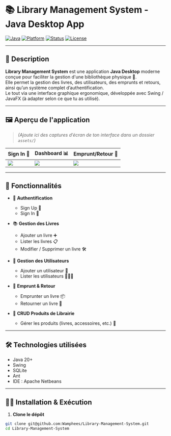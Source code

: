 # 📚 Library Management System - Java Desktop App

[![Java](https://img.shields.io/badge/Java-ED8B00?style=for-the-badge&logo=java&logoColor=white)](https://www.java.com)
[![Platform](https://img.shields.io/badge/Platform-Desktop-blue?style=for-the-badge)](#)
[![Status](https://img.shields.io/badge/Status-Active-brightgreen?style=for-the-badge)](#)
[![License](https://img.shields.io/badge/License-MIT-lightgrey?style=for-the-badge)](LICENSE)

---

## 🧾 Description

**Library Management System** est une application **Java Desktop** moderne conçue pour faciliter la gestion d'une bibliothèque physique 📖.  
Elle permet la gestion des livres, des utilisateurs, des emprunts et retours, ainsi qu’un système complet d’authentification.  
Le tout via une interface graphique ergonomique, développée avec Swing / JavaFX (à adapter selon ce que tu as utilisé).

---

## 🖼️ Aperçu de l'application

> *(Ajoute ici des captures d’écran de ton interface dans un dossier `assets/`)*

| Sign In 🛂 | Dashboard 📊 | Emprunt/Retour 🔁 |
|-----------|--------------|------------------|
| ![](assets/signin.png) | ![](assets/dashboard.png) | ![](assets/emprunt.png) |

---

## 🎯 Fonctionnalités

- 🔐 **Authentification**
  - Sign Up 📝
  - Sign In 🔑

- 📚 **Gestion des Livres**
  - Ajouter un livre ➕
  - Lister les livres 📋
  - Modifier / Supprimer un livre 🛠️

- 👥 **Gestion des Utilisateurs**
  - Ajouter un utilisateur 👤
  - Lister les utilisateurs 🧑‍🤝‍🧑

- 🔄 **Emprunt & Retour**
  - Emprunter un livre 📦
  - Retourner un livre 🔄

- 🛒 **CRUD Produits de Librairie**
  - Gérer les produits (livres, accessoires, etc.) 🧾

---

## 🛠️ Technologies utilisées

- Java 20+
- Swing
- SQLite
- Ant
- IDE : Apache Netbeans
---

## 🧑‍💻 Installation & Exécution

1. **Clone le dépôt**

```bash
git clone git@github.com:Wamphees/Library-Management-System.git
cd Library-Management-System
